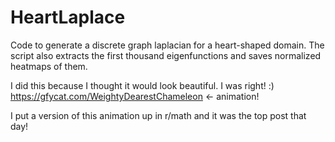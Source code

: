 # HeartLaplace
Code to generate a discrete graph laplacian for a heart-shaped domain. The script also extracts the first thousand eigenfunctions and saves normalized heatmaps of them.

I did this because I thought it would look beautiful. I was right! :)
https://gfycat.com/WeightyDearestChameleon <- animation!

I put a version of this animation up in r/math and it was the top post that day!
